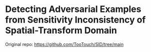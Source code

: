 # Detecting Adversarial Examples from Sensitivity Inconsistency of Spatial-Transform Domain
 
Original repo: https://github.com/TooTouch/SID/tree/main